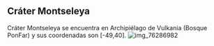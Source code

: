 ## Cráter Montseleya
Cráter Montseleya se encuentra en Archipiélago de Vulkania (Bosque PonFar) y sus coordenadas son [-49,40].
![img_76286982](https://media.discordapp.net/attachments/1115311447145193482/1115366347166191646/76286982.jpg)